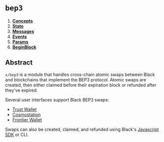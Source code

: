 <!--
order: 0
title: "BEP3 Overview"
parent:
  title: "bep3"
-->

# `bep3`

<!-- TOC -->
1. **[Concepts](01_concepts.md)**
2. **[State](02_state.md)**
3. **[Messages](03_messages.md)**
4. **[Events](04_events.md)**
5. **[Params](05_params.md)**
6. **[BeginBlock](06_begin_block.md)**

## Abstract

`x/bep3` is a module that handles cross-chain atomic swaps between Black and blockchains that implement the BEP3 protocol. Atomic swaps are created, then either claimed before their expiration block or refunded after they've expired.

Several user interfaces support Black BEP3 swaps:
- [Trust Wallet](https://trustwallet.com/)
- [Cosmostation](https://wallet.cosmostation.io/?network=black)
- [Frontier Wallet](https://frontierwallet.com/)

Swaps can also be created, claimed, and refunded using Black's [Javascript SDK](https://github.com/Zeta-Protocol/javascript-sdk) or CLI.
